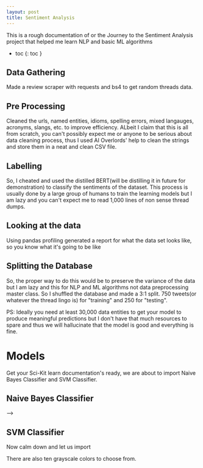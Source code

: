 ```yaml
---
layout: post
title: Sentiment Analysis
---
```


This is a rough documentation of or the Journey to the Sentiment Analysis project that helped me learn NLP and basic ML algorithms

- toc
{: toc }

## Data Gathering
Made a review scraper with requests and bs4 to get random threads data.

## Pre Processing
Cleaned the urls, named entities, idioms, spelling errors, mixed langauges, acronyms, slangs, etc. to improve efficiency. ALbeit I claim that this is all from scratch, you can't possibly expect me or anyone to be serious about data cleaning process, thus I used AI Overlords' help to clean the strings and store them in a neat and clean CSV file.

## Labelling
So, I cheated and used the distilled BERT(will be distilling it in future for demonstration) to classify the sentiments of the dataset. This process is usually done by a large group of humans to train the learning models but I am lazy and you can't expect me to read 1,000 lines of non sense thread dumps.


## Looking at the data
Using pandas profiling generated a report for what the data set looks like, so you know what it's going to be like


## Splitting the Database
So, the proper way to do this would be to preserve the variance of the data but I am lazy and this for NLP and ML algorithms not data preprocessing master class. So I shuffled the database and made a 3:1 split. 750 tweets(or whatever the thread lingo is) for "training" and 250 for "testing".

PS: Ideally you need at least 30,000 data entities to get your model to produce meaningful predictions but I don't have that much resources to spare and thus we will hallucinate that the model is good and everything is fine.


# Models
Get your Sci-Kit learn documentation's ready, we are about to import Naive Bayes Classifier and SVM Classifier.

## Naive Bayes Classifier
-->

## SVM Classifier

Now calm down and let us import 

There are also ten grayscale colors to choose from.

